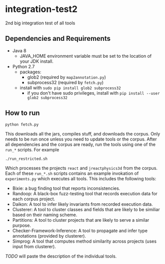 # integration-test2
2nd big integration test of all tools

## Dependencies and Requirements

- Java 8
  - JAVA_HOME environment variable must be set to the location of your JDK install.
- Python 2.7
  - packages:
     - glob2 (required by `map2annotation.py`)
     - subprocess32 (required by `fetch.py`)
  - install with `sudo pip install glob2 subprocess32`
     - if you don't have sudo privileges, install with `pip install --user glob2 subprocess32`

## How to run
    
    python fetch.py

This downloads all the jars, compiles stuff, and downloads the corpus. Only needs to be run once unless you need to update tools or the corpus. After all dependencies and the corpus are ready, run the tools using one of the `run_*` scripts. For example

    ./run_restricted.sh
    
Which processes the projects `react` and `jreactphysics3d` from the corpus. Each of these `run_*.sh` scripts contains an example invokation of `experiments.py` which executes all tools. This includes the following tools:

  - Bixie: a bug finding tool that reports inconsistencies.
  - Randoop: A black-box fuzz-testing tool that records execution data for each corpus project.
  - Daikon: A tool to infer likely invariants from recorded execution data.
  - Clusterer: A tool to cluster classes and fields that are likely to be similiar based on their naming scheme.
  - Partitions: A tool to cluster projects that are likely to serve a similar purpose.
  - Checker-Framework-Inference: A tool to propagate and infer type annotations (provided by clusterer).
  - Simprog: A tool that computes method similarity across projects (uses input from clusterer).
  
  
  *TODO* will paste the description of the individual tools.
